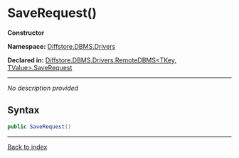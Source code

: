 # SaveRequest()

**Constructor**

**Namespace:** [Diffstore.DBMS.Drivers](Diffstore.DBMS.Drivers.md)

**Declared in:** [Diffstore.DBMS.Drivers.RemoteDBMS&lt;TKey, TValue&gt;.SaveRequest](Diffstore.DBMS.Drivers.RemoteDBMS{TKey,TValue}.SaveRequest.md)

------


*No description provided*

## Syntax

```csharp
public SaveRequest()
```

------

[Back to index](index.md)
